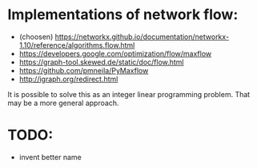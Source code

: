 # Implementations of network flow:

- (choosen) https://networkx.github.io/documentation/networkx-1.10/reference/algorithms.flow.html
- https://developers.google.com/optimization/flow/maxflow
- https://graph-tool.skewed.de/static/doc/flow.html
- https://github.com/pmneila/PyMaxflow
- http://igraph.org/redirect.html

It is possible to solve this as an integer linear programming problem. That may be a more general approach.

# TODO:
- invent better name

